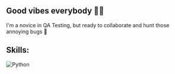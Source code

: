 ## Good vibes everybody ✌🏻️

I'm a novice in QA Testing, but ready to collaborate and hunt those annoying bugs 🐞
## Skills:
![Python](https://img.shields.io/pypi/pyversions/:packageName)</br>

<!--
**Kevsql/Kevsql** is a ✨ _special_ ✨ repository because its `README.md` (this file) appears on your GitHub profile.

Here are some ideas to get you started:

- 🔭 I’m currently working on ...
- 🌱 I’m currently learning ...
- 👯 I’m looking to collaborate on ...
- 🤔 I’m looking for help with ...
- 💬 Ask me about ...
- 📫 How to reach me: ...
- 😄 Pronouns: ...
- ⚡ Fun fact: ...
-->
